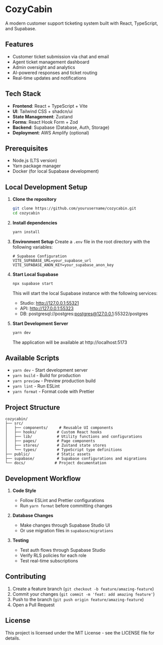 # CozyCabin

A modern customer support ticketing system built with React, TypeScript, and Supabase.

## Features

- Customer ticket submission via chat and email
- Agent ticket management dashboard
- Admin oversight and analytics
- AI-powered responses and ticket routing
- Real-time updates and notifications

## Tech Stack

- **Frontend**: React + TypeScript + Vite
- **UI**: Tailwind CSS + shadcn/ui
- **State Management**: Zustand
- **Forms**: React Hook Form + Zod
- **Backend**: Supabase (Database, Auth, Storage)
- **Deployment**: AWS Amplify (optional)

## Prerequisites

- Node.js (LTS version)
- Yarn package manager
- Docker (for local Supabase development)

## Local Development Setup

1. **Clone the repository**
   ```bash
   git clone https://github.com/yourusername/cozycabin.git
   cd cozycabin
   ```

2. **Install dependencies**
   ```bash
   yarn install
   ```

3. **Environment Setup**
   Create a `.env` file in the root directory with the following variables:
   ```env
   # Supabase Configuration
   VITE_SUPABASE_URL=your_supabase_url
   VITE_SUPABASE_ANON_KEY=your_supabase_anon_key
   ```

4. **Start Local Supabase**
   ```bash
   npx supabase start
   ```
   This will start the local Supabase instance with the following services:
   - Studio: http://127.0.0.1:55321
   - API: http://127.0.0.1:55323
   - DB: postgresql://postgres:postgres@127.0.0.1:55322/postgres

5. **Start Development Server**
   ```bash
   yarn dev
   ```
   The application will be available at http://localhost:5173

## Available Scripts

- `yarn dev` - Start development server
- `yarn build` - Build for production
- `yarn preview` - Preview production build
- `yarn lint` - Run ESLint
- `yarn format` - Format code with Prettier

## Project Structure

```
cozycabin/
├── src/
│   ├── components/     # Reusable UI components
│   ├── hooks/         # Custom React hooks
│   ├── lib/           # Utility functions and configurations
│   ├── pages/         # Page components
│   ├── stores/        # Zustand state stores
│   └── types/         # TypeScript type definitions
├── public/            # Static assets
├── supabase/          # Supabase configurations and migrations
└── docs/             # Project documentation
```

## Development Workflow

1. **Code Style**
   - Follow ESLint and Prettier configurations
   - Run `yarn format` before committing changes

2. **Database Changes**
   - Make changes through Supabase Studio UI
   - Or use migration files in `supabase/migrations`

3. **Testing**
   - Test auth flows through Supabase Studio
   - Verify RLS policies for each role
   - Test real-time subscriptions

## Contributing

1. Create a feature branch (`git checkout -b feature/amazing-feature`)
2. Commit your changes (`git commit -m 'feat: add amazing feature'`)
3. Push to the branch (`git push origin feature/amazing-feature`)
4. Open a Pull Request

## License

This project is licensed under the MIT License - see the LICENSE file for details.